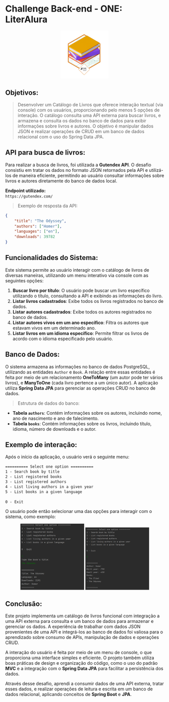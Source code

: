 
# Challenge Back-end - ONE: LiterAlura

<div align="center">
    <img width="30%" src="assets/badge_literalura.png" alt="Insígnia da conclusão do Challenge">
</div>

## Objetivos:
> Desenvolver um Catálogo de Livros que oferece interação textual (via console) com os usuários, proporcionando pelo menos 5 opções de interação. O catálogo consulta uma API externa para buscar livros, e armazena e consulta os dados no banco de dados para exibir informações sobre livros e autores. O objetivo é manipular dados JSON e realizar operações de CRUD em um banco de dados relacional com o uso do Spring Data JPA.

## API para busca de livros:
Para realizar a busca de livros, foi utilizada a **Gutendex API**. O desafio consistiu em tratar os dados no formato JSON retornados pela API e utilizá-los de maneira eficiente, permitindo ao usuário consultar informações sobre livros e autores diretamente do banco de dados local.

**Endpoint utilizado:**  
`https://gutendex.com/`

> Exemplo de resposta da API:

```json
{
    "title": "The Odyssey",
    "authors": ["Homer"],
    "languages": ["en"],
    "downloads": 39782
}
```

## Funcionalidades do Sistema:

Este sistema permite ao usuário interagir com o catálogo de livros de diversas maneiras, utilizando um menu interativo via console com as seguintes opções:

1. **Buscar livro por título**: O usuário pode buscar um livro específico utilizando o título, consultando a API e exibindo as informações do livro.
2. **Listar livros cadastrados**: Exibe todos os livros registrados no banco de dados.
3. **Listar autores cadastrados**: Exibe todos os autores registrados no banco de dados.
4. **Listar autores vivos em um ano específico**: Filtra os autores que estavam vivos em um determinado ano.
5. **Listar livros em um idioma específico**: Permite filtrar os livros de acordo com o idioma especificado pelo usuário.

## Banco de Dados:
O sistema armazena as informações no banco de dados PostgreSQL, utilizando as entidades `Author` e `Book`. A relação entre essas entidades é feita por meio de um relacionamento **OneToMany** (um autor pode ter vários livros), e **ManyToOne** (cada livro pertence a um único autor). A aplicação utiliza **Spring Data JPA** para gerenciar as operações CRUD no banco de dados.

> Estrutura de dados do banco:
- **Tabela `authors`**: Contém informações sobre os autores, incluindo nome, ano de nascimento e ano de falecimento.
- **Tabela `books`**: Contém informações sobre os livros, incluindo título, idioma, número de downloads e o autor.

## Exemplo de interação:

Após o início da aplicação, o usuário verá o seguinte menu:

```
========== Select one option ==========  
1 - Search book by title  
2 - List registered books  
3 - List registered authors  
4 - List living authors in a given year  
5 - List books in a given language

0 - Exit
```

O usuário pode então selecionar uma das opções para interagir com o sistema, como exemplo:

<div align="center">
    <img width="40%" src="assets/search_book_test.png" alt="Teste da primeira opção">
<img width="40%" src="assets/list_authors_test.png" alt="Teste da terceira opção">
</div>


## Conclusão:
Este projeto implementa um catálogo de livros funcional com integração a uma API externa para consulta e um banco de dados para armazenar e gerenciar os dados. A experiência de trabalhar com dados JSON provenientes de uma API e integrá-los ao banco de dados foi valiosa para o aprendizado sobre consumo de APIs, manipulação de dados e operações CRUD.

A interação do usuário é feita por meio de um menu de console, o que proporciona uma interface simples e eficiente. O projeto também utiliza boas práticas de design e organização do código, como o uso do padrão **MVC** e a integração com o **Spring Data JPA** para facilitar a persistência dos dados.

Através desse desafio, aprendi a consumir dados de uma API externa, tratar esses dados, e realizar operações de leitura e escrita em um banco de dados relacional, aplicando conceitos de **Spring Boot** e **JPA**.
